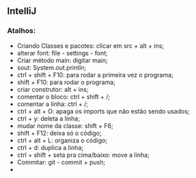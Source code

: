 ## IntelliJ



### Atalhos:

- Criando Classes e pacotes: clicar em src + alt + ins;
- alterar font: file - settings - font;
- Criar método main: digitar main;
- sout: System.out.println;
- ctrl + shift + F10: para rodar a primeira vez o programa;
- shift + F10: para rodar o programa;
- criar construtor: alt + ins;
- comentar o bloco: ctrl + shift + /;
- comentar a linha: ctrl + /;
- ctrl + alt + O: apaga os imports que não estão sendo usados;
- ctrl + y: deleta a linha;
- mudar nome da classe: shift + F6;
- shift + F12: deixa só o código;
- ctrl + alt + L: organiza o código;
- ctrl + d: duplica a linha;
- ctrl + shift + seta pra cima/baixo: move a linha;
- Commitar: git - commit + push;
- 